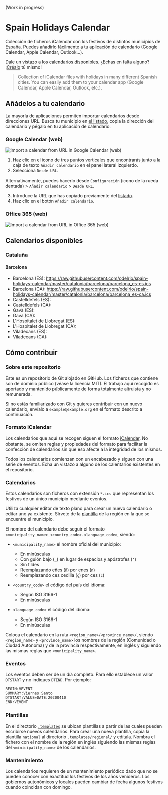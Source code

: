 (Work in progress)

# Spain Holidays Calendar

Colección de ficheros iCalendar con los festivos de distintos municipios de España. Puedes añadirlo fácilmente a tu aplicación de calendario (Google Calendar, Apple Calendar, Outlook...).

Dale un vistazo a los [calendarios disponibles](#calendarios-disponibles). ¿Echas en falta alguno? ¡[Créalo](#cómo-contribuir) tú mismo!

>Collection of iCalendar files with holidays in many different Spanish cities. You can easily add them to your calendar app (Google Calendar, Apple Calendar, Outlook, etc.).

## Añádelos a tu calendario

La mayoría de aplicaciones permiten importar calendarios desde direcciones URL. Busca tu municipio en [el listado](#calendarios-disponibles), copia la dirección del calendario y pégalo en tu aplicación de calendario.

### Google Calendar (web)

![Import a calendar from URL in Google Calendar (web)](https://i.imgur.com/7KZaBXl.png)

 1. Haz clic en el icono de tres puntos verticales que encontrarás junto a la caja de texto `Añadir calendario` en el panel lateral izquierdo.
 2. Selecciona `Desde URL`.

 Alternativamente, puedes hacerlo desde `Configuración` (icono de la rueda dentada) > `Añadir calendario` > `Desde URL`.

 3. Introduce la URL que has copiado previamente del [listado](#calendarios-disponibles).
 4. Haz clic en el botón `Añadir calendario`.

### Office 365 (web)

![Import a calendar from URL in Office 365 (web)](https://i.imgur.com/bUka0M1.png)

## Calendarios disponibles

### Cataluña

#### Barcelona

 - Barcelona (ES): https://raw.githubusercontent.com/odelrio/spain-holidays-calendar/master/catalonia/barcelona/barcelona_es-es.ics
 - Barcelona (CA): https://raw.githubusercontent.com/odelrio/spain-holidays-calendar/master/catalonia/barcelona/barcelona_es-ca.ics
 - Castelldefels (ES):
 - Castelldefels (CA):
 - Gavà (ES):
 - Gavà (CA): 
 - L'Hospitalet de Llobregat (ES):
 - L'Hospitalet de Llobregat (CA):
 - Viladecans (ES):
 - Viladecans (CA):

## Cómo contribuir

### Sobre este repositorio

Este es un repositorio de Git alojado en GitHub. Los ficheros que contiene son de dominio público (véase la licencia MIT). El trabajo aquí recogido es aportado y mantenido públicamente de forma totalmente altruista y no remunerada. 

Si no estás familiarizado con Git y quieres contribuir con un nuevo calendario, envíalo a `example@example.org` en el formato descrito a continuación.

### Formato iCalendar

Los calendarios que aquí se recogen siguen el formato [iCalendar](https://icalendar.org/RFC-Specifications/iCalendar-RFC-5545/). No obstante, se omiten reglas y propiedades del formato para facilitar la confección de calendarios sin que eso afecte a la integridad de los mismos.

Todos los calendarios comienzan con un encabezado y siguen con una serie de eventos. Echa un vistazo a alguno de los calentarios existentes en el repositorio.

### Calendarios

Estos calendarios son ficheros con extensión `*.ics` que representan los festivos de un único municipio mediante eventos.

Utiliza cualquier editor de texto plano para crear un nuevo calendario o editar uno ya existente. Sírvete de la [plantilla](.templates) de la región en la que se encuentre el municipio.

El nombre del calendario debe seguir el formato `<municipality_name>_<country_code>-<language_code>`, siendo:

 - `<municipality_name>` el nombre oficial del municipio:
   - En minúsculas
   - Con guión bajo (`_`) en lugar de espacios y apóstrofes (`'`)
   - Sin tildes
   - Reemplazando eñes (`ñ`) por enes (`n`)
   - Reemplazando ces cedilla (`ç`) por ces (`c`)
   
 - `<country_code>` el código del país del idioma:
   - Según ISO 3166-1
   - En minúsculas
  
 - `<language_code>` el código del idioma:
   - Según ISO 3166-1
   - En minúsculas

Coloca el calendario en la ruta `<region_name>/<province_name>/`, siendo `<region_name>` y `<province_name>` los nombres de la región (Comunidad o Ciudad Autónoma) y de la provincia respectivamente, en inglés y siguiendo las mismas reglas que `<municipality_name>`.

### Eventos

Los eventos deben ser de un día completo. Para ello establece un valor `DTSTART` y no indiques `DTEND`. Por ejemplo:

```
BEGIN:VEVENT
SUMMARY:Viernes Santo
DTSTART;VALUE=DATE:20200410
END:VEVENT
```

### Plantillas

En el directorio [`.templates`](.templates) se ubican plantillas a partir de las cuales pueden escribirse nuevos calendarios. Para crear una nueva plantilla, copia la plantilla `national` al directorio `.templates/regional/` y edítala. Nombra el fichero con el nombre de la región en inglés siguiendo las mismas reglas del `<minicipality_name>` de los calendarios.

### Mantenimiento

Los calendarios requieren de un mantenimiento periódico dado que no se pueden conocer con exactitud los festivos de los años venideros. Los gobiernos autonómicos y locales pueden cambiar de fecha algunos festivos cuando coincidan con domingo. 
